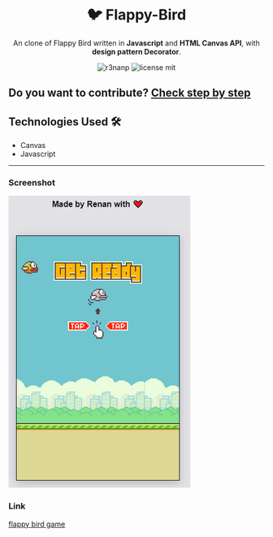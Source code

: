 <div align="center">

# 🐦 Flappy-Bird

</div>

<div align="center">

  An clone of Flappy Bird written in **Javascript** and **HTML Canvas API**, with **design pattern Decorator**.

</div>

<div align="center">

![r3nanp](https://img.shields.io/badge/r3nanp-flappy--bird-blue?style=for-the-badge&logo=twitter&logoColor=white)
![license mit](https://img.shields.io/github/license/r3nanp/flappy-bird?color=blue&label=LICENSE&logo=github&style=for-the-badge)

</div>

**Do you want to contribute?**
<a href="./.github/CONTRIBUTING.md"> Check step by step </a>
---

## Technologies Used 🛠

- Canvas
- Javascript
---
### Screenshot

<img src="./.github/screenshot.png" />

### Link

[flappy bird game](https://r3nanp-flappybird.netlify.app/)

